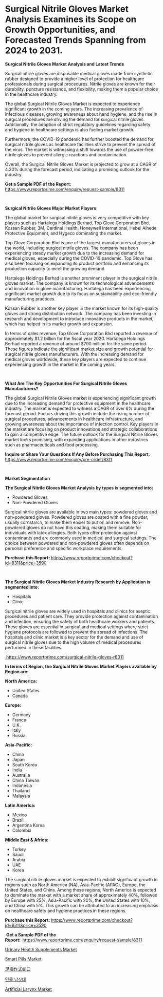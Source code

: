 <p><h1>Surgical Nitrile Gloves Market Analysis Examines its Scope on Growth Opportunities, and Forecasted Trends Spanning from 2024 to 2031.</h1></p><p><strong>Surgical Nitrile Gloves Market Analysis and Latest Trends</strong></p>
<p><p>Surgical nitrile gloves are disposable medical gloves made from synthetic rubber designed to provide a higher level of protection for healthcare professionals during surgical procedures. Nitrile gloves are known for their durability, puncture resistance, and flexibility, making them a popular choice in the healthcare industry.</p><p>The global Surgical Nitrile Gloves Market is expected to experience significant growth in the coming years. The increasing prevalence of infectious diseases, growing awareness about hand hygiene, and the rise in surgical procedures are driving the demand for surgical nitrile gloves. Additionally, the adoption of strict regulatory guidelines regarding safety and hygiene in healthcare settings is also fueling market growth.</p><p>Furthermore, the COVID-19 pandemic has further boosted the demand for surgical nitrile gloves as healthcare facilities strive to prevent the spread of the virus. The market is witnessing a shift towards the use of powder-free nitrile gloves to prevent allergic reactions and contamination.</p><p>Overall, the Surgical Nitrile Gloves Market is projected to grow at a CAGR of 4.30% during the forecast period, indicating a promising outlook for the industry.</p></p>
<p><strong>Get a Sample PDF of the Report:&nbsp;</strong> <a href="https://www.reportprime.com/enquiry/request-sample/8311">https://www.reportprime.com/enquiry/request-sample/8311</a></p>
<p>&nbsp;</p>
<p><strong>Surgical Nitrile Gloves Major Market Players</strong></p>
<p><p>The global market for surgical nitrile gloves is very competitive with key players such as Hartalega Holdings Berhad, Top Glove Corporation Bhd, Kossan Rubber, 3M, Cardinal Health, Honeywell International, Hebei Aihede Protective Equipment, and Hygeco dominating the market. </p><p>Top Glove Corporation Bhd is one of the largest manufacturers of gloves in the world, including surgical nitrile gloves. The company has been experiencing steady market growth due to the increasing demand for medical gloves, especially during the COVID-19 pandemic. Top Glove has also been focusing on expanding its product portfolio and enhancing its production capacity to meet the growing demand.</p><p>Hartalega Holdings Berhad is another prominent player in the surgical nitrile gloves market. The company is known for its technological advancements and innovation in glove manufacturing. Hartalega has been experiencing significant market growth due to its focus on sustainability and eco-friendly manufacturing practices.</p><p>Kossan Rubber is another key player in the market known for its high-quality gloves and strong distribution network. The company has been investing in research and development to introduce innovative products in the market, which has helped in its market growth and expansion.</p><p>In terms of sales revenue, Top Glove Corporation Bhd reported a revenue of approximately $1.2 billion for the fiscal year 2020. Hartalega Holdings Berhad reported a revenue of around $700 million for the same period. These figures indicate the significant market size and growth potential for surgical nitrile gloves manufacturers. With the increasing demand for medical gloves worldwide, these key players are expected to continue experiencing growth in the market in the coming years.</p></p>
<p>&nbsp;</p>
<p><strong>What Are The Key Opportunities For Surgical Nitrile Gloves Manufacturers?</strong></p>
<p><p>The global Surgical Nitrile Gloves market is experiencing significant growth due to the increasing demand for protective equipment in the healthcare industry. The market is expected to witness a CAGR of over 6% during the forecast period. Factors driving this growth include the rising number of surgical procedures, advancements in healthcare infrastructure, and growing awareness about the importance of infection control. Key players in the market are focusing on product innovations and strategic collaborations to gain a competitive edge. The future outlook for the Surgical Nitrile Gloves market looks promising, with expanding applications in other industries such as pharmaceuticals and food processing.</p></p>
<p><strong>Inquire or Share Your Questions If Any Before Purchasing This Report:</strong> <a href="https://www.reportprime.com/enquiry/pre-order/8311">https://www.reportprime.com/enquiry/pre-order/8311</a></p>
<p>&nbsp;</p>
<p><strong>Market Segmentation</strong></p>
<p><strong>The Surgical Nitrile Gloves Market Analysis by types is segmented into:</strong></p>
<p><ul><li>Powdered Gloves</li><li>Non-Powdered Gloves</li></ul></p>
<p><p>Surgical nitrile gloves are available in two main types: powdered gloves and non-powdered gloves. Powdered gloves are coated with a fine powder, usually cornstarch, to make them easier to put on and remove. Non-powdered gloves do not have this coating, making them suitable for individuals with latex allergies. Both types offer protection against contaminants and are commonly used in medical and surgical settings. The choice between powdered and non-powdered gloves often depends on personal preference and specific workplace requirements.</p></p>
<p><strong>Purchase this Report:&nbsp;</strong><a href="https://www.reportprime.com/checkout?id=8311&price=3590">https://www.reportprime.com/checkout?id=8311&price=3590</a></p>
<p>&nbsp;</p>
<p><strong>The Surgical Nitrile Gloves Market Industry Research by Application is segmented into:</strong></p>
<p><ul><li>Hospitals</li><li>Clinic</li></ul></p>
<p><p>Surgical nitrile gloves are widely used in hospitals and clinics for aseptic procedures and patient care. They provide protection against contamination and infection, ensuring the safety of both healthcare workers and patients. These gloves are essential in surgical and medical settings where strict hygiene protocols are followed to prevent the spread of infections. The hospitals and clinic market is a key sector for the demand and use of surgical nitrile gloves due to the high volume of medical procedures performed in these facilities.</p></p>
<p><a href="https://www.reportprime.com/surgical-nitrile-gloves-r8311">&nbsp;https://www.reportprime.com/surgical-nitrile-gloves-r8311</a></p>
<p><strong>In terms of Region, the Surgical Nitrile Gloves Market Players available by Region are:</strong></p>
<p>
    <p> <strong> North America: </strong>
        <ul>
            <li>United States</li>
            <li>Canada</li>
        </ul>
        </p> 
    <p> <strong> Europe: </strong>
        <ul>
            <li>Germany</li>
            <li>France</li>
            <li>U.K.</li>
            <li>Italy</li>
            <li>Russia</li>
        </ul>
        </p> 
    <p> <strong> Asia-Pacific: </strong>
        <ul>
            <li>China</li>
            <li>Japan</li>
            <li>South Korea</li>
            <li>India</li>
            <li>Australia</li>
            <li>China Taiwan</li>
            <li>Indonesia</li>
            <li>Thailand</li>
            <li>Malaysia</li>
        </ul>
        </p> 
    <p> <strong> Latin America: </strong>
        <ul>
            <li>Mexico</li>
            <li>Brazil</li>
            <li>Argentina Korea</li>
            <li>Colombia</li>
        </ul>
        </p> 
    <p> <strong> Middle East & Africa: </strong>
        <ul>
            <li>Turkey</li>
            <li>Saudi</li>
            <li>Arabia</li>
            <li>UAE</li>
            <li>Korea</li>
        </ul>
    </p>
    </p>
<p><p>The surgical nitrile gloves market is expected to exhibit significant growth in regions such as North America (NA), Asia-Pacific (APAC), Europe, the United States, and China. Among these regions, North America is expected to dominate the market with a market share of approximately 40%, followed by Europe with 25%, Asia-Pacific with 20%, the United States with 10%, and China with 5%. This growth can be attributed to an increasing emphasis on healthcare safety and hygiene practices in these regions.</p></p>
<p><strong>Purchase this Report: </strong><a href="https://www.reportprime.com/checkout?id=8311&price=3590">https://www.reportprime.com/checkout?id=8311&price=3590</a></p>
<p>&nbsp;<strong>Get a Sample PDF of the Report:&nbsp;&nbsp;</strong><a href="https://www.reportprime.com/enquiry/request-sample/8311">https://www.reportprime.com/enquiry/request-sample/8311</a></p>
<p><strong></strong></p>
<p><p><a href="https://issuu.com/reportprime-2/docs/urinary-health-supplements-market-size-2030.pptx">Urinary Health Supplements Market</a></p><p><a href="https://github.com/sonuprakash1/Market-Research-Report-List-2/blob/main/smart-pills-market.md">Smart Pills Market</a></p><p><a href="https://github.com/ReyesKohler20231/Market-Research-Report-List-1/blob/main/807394877210.md">足操作式蛇口</a></p><p><a href="https://github.com/vsn7qpua81q/Market-Research-Report-List-2/blob/main/143815872997.md">민물 낚싯대</a></p><p><a href="https://github.com/jhcraigie/Market-Research-Report-List-3/blob/main/artificial-larynx-market.md">Artificial Larynx Market</a></p></p>
